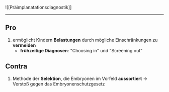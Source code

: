 ![[Präimplanatationsdiagnostik]]

---
## Pro
1. ermöglicht Kindern **Belastungen** durch mögliche Einschränkungen zu **vermeiden**
	- **frühzeitige Diagnosen**: "Choosing in" und "Screening out"

## Contra
1. Methode der **Selektion**, die Embryonen im Vorfeld **aussortiert**
 -> Verstoß gegen das Embryonenschutzgesetz